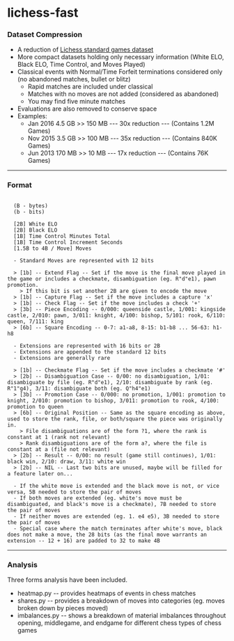 # lichess-fast

### Dataset Compression
- A reduction of [Lichess standard games dataset](https://database.lichess.org/#standard_games)
- More compact datasets holding only necessary information (White ELO, Black ELO, Time Control, and Moves Played)
- Classical events with Normal/Time Forfeit terminations considered only (no abandoned matches, bullet or blitz)
  - Rapid matches are included under classical
  - Matches with no moves are not added (considered as abandoned)
  - You may find five minute matches
- Evaluations are also removed to conserve space
- Examples:
  - Jan 2016 4.5 GB >> 150 MB --- 30x reduction --- (Contains 1.2M Games)
  - Nov 2015 3.5 GB >> 100 MB --- 35x reduction --- (Contains 840K Games)
  - Jun 2013 170 MB >> 10 MB --- 17x reduction --- (Contains 76K Games)

---
### Format

```

  (B - bytes)
  (b - bits)

  [2B] White ELO
  [2B] Black ELO
  [1B] Time Control Minutes Total 
  [1B] Time Control Increment Seconds 
  [1.5B to 4B / Move] Moves 

  - Standard Moves are represented with 12 bits

  > [1b] -- Extend Flag -- Set if the move is the final move played in the game or includes a checkmate, disambiguation (eg. R"d"e1), pawn promotion.
    > If this bit is set another 2B are given to encode the move
  > [1b] -- Capture Flag -- Set if the move includes a capture 'x'
  > [1b] -- Check Flag -- Set if the move includes a check '+'
  > [3b] -- Piece Encoding -- 0/000: queenside castle, 1/001: kingside castle, 2/010: pawn, 3/011: knight, 4/100: bishop, 5/101: rook, 6/110: queen, 7/111: king
  > [6b] -- Square Encoding -- 0-7: a1-a8, 8-15: b1-b8 ... 56-63: h1-h8

  - Extensions are represented with 16 bits or 2B
  - Extensions are appended to the standard 12 bits
  - Extensions are generally rare

  > [1b] -- Checkmate Flag -- Set if the move includes a checkmate '#'
  > [2b] -- Disambiguation Case -- 0/00: no disambiguation, 1/01: disambiguate by file (eg. R"d"e1), 2/10: disambiguate by rank (eg. R"1"g4), 3/11: disambiguate both (eg. Q"h4"e1) 
  > [3b] -- Promotion Case -- 0/000: no promotion, 1/001: promotion to knight, 2/010: promotion to bishop, 3/011: promotion to rook, 4/100: promotion to queen
  > [6b] -- Original Position -- Same as the square encoding as above, used to store the rank, file, or both/square the piece was originally in.
    > File disambiguations are of the form ?1, where the rank is constant at 1 (rank not relevant)
    > Rank disambiguations are of the form a?, where the file is constant at a (file not relevant)
  > [2b] -- Result -- 0/00: no result (game still continues), 1/01: black win, 2/10: draw, 3/11: white win
  > [2b] -- NIL -- Last two bits are unused, maybe will be filled for a feature later on...

  - If the white move is extended and the black move is not, or vice versa, 5B needed to store the pair of moves
  - If both moves are extended (eg. white's move must be disambiguated, and black's move is a checkmate), 7B needed to store the pair of moves
  - If neither moves are extended (eg. 1. e4 e5), 3B needed to store the pair of moves
  - Special case where the match terminates after white's move, black does not make a move, the 28 bits (as the final move warrants an extension -- 12 + 16) are padded to 32 to make 4B

```

---
### Analysis

Three forms analysis have been included. 

- heatmap.py -- provides heatmaps of events in chess matches
- shares.py -- provides a breakdown of moves into categories (eg. moves broken down by pieces moved)
- imbalances.py -- shows a breakdown of material imbalances throughout opening, middlegame, and endgame for different chess types of chess games



